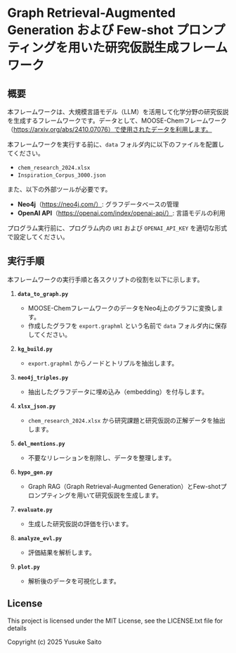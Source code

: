 # Graph Retrieval-Augmented Generation および Few-shot プロンプティングを用いた研究仮説生成フレームワーク

## 概要
本フレームワークは、大規模言語モデル（LLM）を活用して化学分野の研究仮説を生成するフレームワークです。データとして、MOOSE-Chemフレームワーク（https://arxiv.org/abs/2410.07076）で使用されたデータを利用します。

本フレームワークを実行する前に、`data` フォルダ内に以下のファイルを配置してください。
- `chem_research_2024.xlsx`
- `Inspiration_Corpus_3000.json`

また、以下の外部ツールが必要です。
- **Neo4j**（https://neo4j.com/）: グラフデータベースの管理
- **OpenAI API**（https://openai.com/index/openai-api/）: 言語モデルの利用

プログラム実行前に、プログラム内の `URI` および `OPENAI_API_KEY` を適切な形式で設定してください。

## 実行手順
本フレームワークの実行手順と各スクリプトの役割を以下に示します。

1. **`data_to_graph.py`**
   - MOOSE-ChemフレームワークのデータをNeo4j上のグラフに変換します。
   - 作成したグラフを `export.graphml` という名前で `data` フォルダ内に保存してください。

2. **`kg_build.py`**
   - `export.graphml` からノードとトリプルを抽出します。

3. **`neo4j_triples.py`**
   - 抽出したグラフデータに埋め込み（embedding）を付与します。

4. **`xlsx_json.py`**
   - `chem_research_2024.xlsx` から研究課題と研究仮説の正解データを抽出します。

5. **`del_mentions.py`**
   - 不要なリレーションを削除し、データを整理します。

6. **`hypo_gen.py`**
   - Graph RAG（Graph Retrieval-Augmented Generation）とFew-shotプロンプティングを用いて研究仮説を生成します。

7. **`evaluate.py`**
   - 生成した研究仮説の評価を行います。

8. **`analyze_evl.py`**
   - 評価結果を解析します。

9. **`plot.py`**
   - 解析後のデータを可視化します。

## License
This project is licensed under the MIT License, see the LICENSE.txt file for details

Copyright (c) 2025 Yusuke Saito